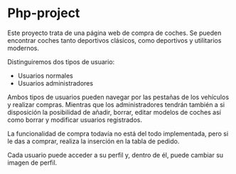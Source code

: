 # Php-project

Este proyecto trata de una página web de compra de coches. Se pueden encontrar coches tanto deportivos clásicos, como deportivos y utilitarios modernos.

Distinguiremos dos tipos de usuario: 
  - Usuarios normales
  - Usuarios administradores

Ambos tipos de usuarios pueden navegar por las pestañas de los vehículos y realizar compras. Mientras que los administradores tendrán también a si disposición la posibilidad de añadir, borrar, editar modelos de coches así como borrar y modificar usuarios registrados.

La funcionalidad de compra todavía no está del todo implementada, pero si le das a comprar, realiza la inserción en la tabla de pedido.

Cada usuario puede acceder a su perfil y, dentro de él, puede cambiar su imagen de perfil.
